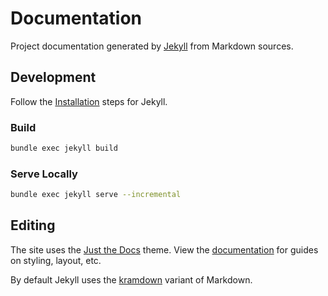 # Documentation

Project documentation generated by [Jekyll](https://jekyllrb.com/) from Markdown sources.

## Development

Follow the [Installation](https://jekyllrb.com/docs/installation/) steps for Jekyll.

### Build

```bash
bundle exec jekyll build
```

### Serve Locally

```bash
bundle exec jekyll serve --incremental
```

## Editing

The site uses the [Just the Docs](https://github.com/pmarsceill/just-the-docs) theme. View the [documentation](https://pmarsceill.github.io/just-the-docs/) for guides on styling, layout, etc.

By default Jekyll uses the [kramdown](https://kramdown.gettalong.org/quickref.html) variant of Markdown.
